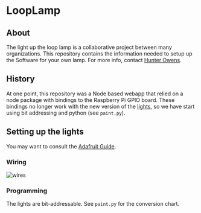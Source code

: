 # LoopLamp

## About
The light up the loop lamp is a collaborative project between many organizations. This repository contains the information needed to setup up the Software for your own lamp. For more info, contact [Hunter Owens](mailto://hunter@hunterowens.net).


## History
At one point, this repository was a Node based webapp that relied on a node package with bindings to the Raspberry Pi GPIO board. These bindings no longer work with the new version of the [lights](http://www.adafruit.com/product/306), so we have start using bit addressing and python (see `paint.py`). 

## Setting up the lights
You may want to consult the [Adafruit Guide](https://learn.adafruit.com/digital-led-strip).

### Wiring
![wires](https://learn.adafruit.com/system/assets/assets/000/001/589/medium800/raspberry_pi_diagram.png?1396774138)

### Programming
The lights are bit-addressable. See `paint.py` for the conversion chart. 

